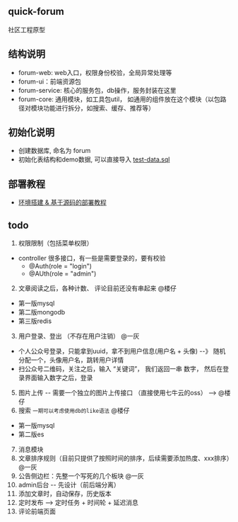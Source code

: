 quick-forum
---

社区工程原型

## 结构说明

- forum-web: web入口，权限身份校验，全局异常处理等
- forum-ui：前端资源包
- forum-service: 核心的服务包，db操作，服务封装在这里
- forum-core: 通用模块，如工具包util， 如通用的组件放在这个模块（以包路径对模块功能进行拆分，如搜索、缓存、推荐等）

## 初始化说明

- 创建数据库, 命名为 forum
- 初始化表结构和demo数据, 可以直接导入 [test-data.sql](forum-web/src/main/resources/test-data.sql)

## 部署教程

- [环境搭建 & 基于源码的部署教程](docs/安装环境.md)

## todo

1. 权限限制（包括菜单权限）

- controller 很多接口，有一些是需要登录的，要有校验
    - @Auth(role = "login")
    - @AUth(role = "admin")

2. 文章阅读之后，各种计数、 评论目前还没有串起来 @楼仔

- 第一版mysql
- 第二版mongodb
- 第三版redis

3. 用户登录、登出 （不存在用户注销） @一灰

- 个人公众号登录，只能拿到uuid，拿不到用户信息(用户名 + 头像) --》 随机分配一个，头像用户名，跳转用户详情
- 扫公众号二维码，关注之后，输入 “关键词”， 我们返回一串 数字， 然后在登录界面输入数字之后，登录

5. 图片上传 -- 需要一个独立的图片上传接口 （直接使用七牛云的oss） --> @楼仔
6. 搜索  `一期可以考虑使用db的like语法` @楼仔
- 第一版mysql
- 第二版es


7. 消息模块
8. 文章排序规则（目前只提供了按照时间的排序，后续需要添加热度、xxx排序）@一灰
9. 公告侧边栏：先整一个写死的几个板块 @一灰
10. admin后台 -- 先设计（前后端分离）
11. 添加文章时，自动保存，历史版本
12. 定时发布 --> 定时任务 + 时间轮 + 延迟消息 
13. 评论前端页面